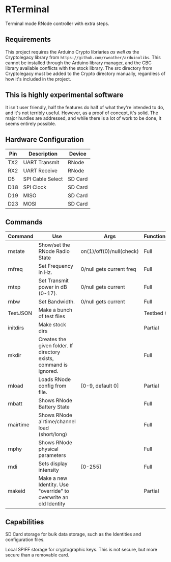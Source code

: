 # RTerminal
Terminal mode RNode controller with extra steps.

## Requirements

This project requires the Arduino Crypto libriaries *as well as* the Cryptolegacy library from `https://github.com/rweather/arduinolibs`. This cannot be installed through the Arduino library manager, and the CBC library available conflicts with the stock library. The src directory from Cryptolegacy must be added to the Crypto directory manually, regardless of how it's included in the project.

## This is highly experimental software

It isn't user friendly, half the features do half of what they're intended to do, and it's not terribly useful. However, as a proof of concept, it's solid. The major hurdles are addressed, and while there is a lot of work to be done, it seems entirely possible.

## Hardware Configuration

Pin|Description|Device
---|---|---
TX2 | UART Transmit | RNode
RX2 | UART Receive | RNode
D5 | SPI Cable Select | SD Card
D18 | SPI Clock | SD Card
D19 | MISO | SD Card
D23 | MOSI | SD Card

## Commands

Command | Use | Args | Functionality
---|---|---|---
  rnstate | Show/set the RNode Radio State | on(1)/off(0)/null(check) | Full
  rnfreq|Set Frequency in Hz. | 0/null gets current freq | Full
  rntxp|Set Transmit power in dB (0-17). | 0/null gets current | Full
  rnbw|Set Bandwidth.| 0/null gets current | Full
  TestJSON|Make a bunch of test files| |Testbed Only
  initdirs|Make stock dirs||Partial
  mkdir|Creates the given folder. If directory exists, command is ignored.||Full
  rnload|Loads RNode config from file. | [0-9, default 0] | Partial
  rnbatt|Shows RNode Battery State|| Full
  rnairtime|Shows RNode airtime/channel load (short/long)||Full
  rnphy|Shows RNode physical parameters||Full
  rndi|Sets display intensity |[0-255]| Full
  makeid|Make a new Identity. Use \"override\" to overwrite an old Identity||Partial

## Capabilities

SD Card storage for bulk data storage, such as the Identities and configuration files. 

Local SPIFF storage for cryptographic keys. This is not secure, but more secure than a removable card. 
